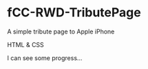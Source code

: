 # fCC-RWD-TributePage
A simple tribute page to Apple iPhone 

HTML & CSS

I can see some progress...

